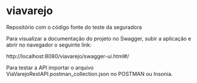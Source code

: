 # viavarejo
Repositório com o código fonte do teste da seguradora

Para visualizar a documentação do projeto no Swagger, subir a aplicação e abrir no navegador o seguinte link:

http://localhost:8080/viavarejo/swagger-ui.html#/

Para testar a API importar o arquivo ViaVarejoRestAPI.postman_collection.json no POSTMAN ou Insonia.
